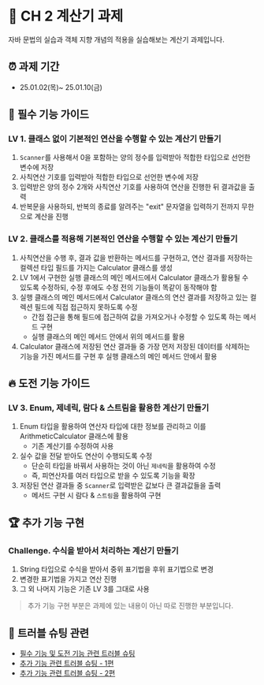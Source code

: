 # 📖 CH 2 계산기 과제
자바 문법의 실습과 객체 지향 개념의 적용을 실습해보는 계산기 과제입니다.

## ⏰ 과제 기간
- 25.01.02(목)~ 25.01.10(금)

## 📝 필수 기능 가이드
### LV 1. 클래스 없이 기본적인 연산을 수행할 수 있는 계산기 만들기
1. `Scanner`를 사용해서 0을 포함하는 양의 정수를 입력받아 적합한 타입으로 선언한 변수에 저장
2. 사칙연산 기호를 입력받아 적합한 타입으로 선언한 변수에 저장
3. 입력받은 양의 정수 2개와 사칙연산 기호를 사용하여 연산을 진행한 뒤 결과값을 출력
4. 반복문을 사용하되, 반복의 종료를 알려주는 "exit" 문자열을 입력하기 전까지 무한으로 계산을 진행

### LV 2. 클래스를 적용해 기본적인 연산을 수행할 수 있는 계산기 만들기
1. 사칙연산을 수행 후, 결과 값을 반환하는 메서드를 구현하고, 연산 결과를 저장하는 컬렉션 타입 필드를 가지는 Calculator 클래스를 생성
2. LV 1에서 구현한 실행 클래스의 메인 메서드에서 Calculator 클래스가 활용될 수 있도록 수정하되, 수정 후에도 수정 전의 기능들이 똑같이 동작해야 함
3. 실행 클래스의 메인 메서드에서 Calculator 클래스의 연산 결과를 저장하고 있는 컬렉션 필드에 직접 접근하지 못하도록 수정
   - 간접 접근을 통해 필드에 접근하여 값을 가져오거나 수정할 수 있도록 하는 메서드 구현
   - 실행 클래스의 메인 메서드 안에서 위의 메서드를 활용
4. Calculator 클래스에 저장된 연산 결과들 중 가장 먼저 저장된 데이터를 삭제하는 기능을 가진 메서드를 구현 후 실행 클래스의 메인 메서드 안에서 활용

## 🔥 도전 기능 가이드
### LV 3. Enum, 제네릭, 람다 & 스트림을 활용한 계산기 만들기
1. Enum 타입을 활용하여 연산자 타입에 대한 정보를 관리하고 이를 ArithmeticCalculator 클래스에 활용
   - 기존 계산기를 수정하여 사용
2. 실수 값을 전달 받아도 연산이 수행되도록 수정
   - 단순히 타입을 바꿔서 사용하는 것이 아닌 `제네릭`을 활용하여 수정
   - 즉, 피연산자를 여러 타입으로 받을 수 있도록 기능을 확장
3. 저장된 연산 결과들 중 `Scanner`로 입력받은 값보다 큰 결과값들을 출력
   - 메서드 구현 시 람다 & `스트림`을 활용하여 구현

## 🏆 추가 기능 구현
### Challenge. 수식을 받아서 처리하는 계산기 만들기
1. String 타입으로 수식을 받아서 중위 표기법을 후위 표기법으로 변경
2. 변경한 표기법을 가지고 연산 진행
3. 그 외 나머지 기능은 기존 LV 3를 그대로 사용

> 추가 기능 구현 부분은 과제에 있는 내용이 아닌 따로 진행한 부분입니다.


## 🔫 트러블 슈팅 관련
- [필수 기능 및 도전 기능 관련 트러블 슈팅](https://velog.io/@dereck-jun/TIL-%EA%B3%84%EC%82%B0%EA%B8%B0-%EA%B3%BC%EC%A0%9C-%ED%8A%B8%EB%9F%AC%EB%B8%94-%EC%8A%88%ED%8C%85)
- [추가 기능 관련 트러블 슈팅 - 1편](https://velog.io/@dereck-jun/TIL-%EC%88%98%EC%8B%9D%EC%9D%84-%EB%B0%9B%EB%8A%94-%EA%B3%84%EC%82%B0%EA%B8%B0)
- [추가 기능 관련 트러블 슈팅 - 2편](https://velog.io/@dereck-jun/TIL-%EC%88%98%EC%8B%9D%EC%9D%84-%EB%B0%9B%EC%95%84%EC%84%9C-%EC%B2%98%EB%A6%AC%ED%95%98%EB%8A%94-%EA%B3%84%EC%82%B0%EA%B8%B0-2)